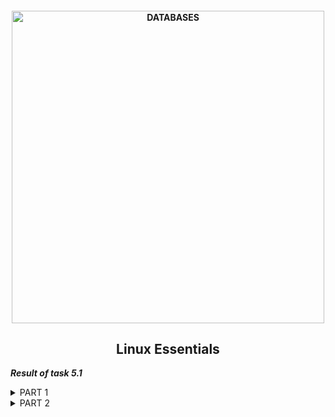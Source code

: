 <h4 align="center"> 
  <img alt="DATABASES" src="https://commons.bmstu.wiki/images/b/be/Linux-3_6.png" width="500"> 
</h4>
<h2 align="center"> Linux Essentials </h2>

***Result of task 5.1*** <br>

<details><summary>PART 1</summary><br>
1. Log in to the system as root user. <br>
  
```  
sudo su
```
2. Password change is performed using the passwd utility. This is a very powerful utility, it allows you not only to change your password, but also to manage its lifetime and see the status of passwords. More information can be found <a href="https://losst.ru/kak-smenit-parol-v-linux">here.</a> <br>
The command 'passwd' makes changes to such files after executing:<br>
```
/etc/passwd - user accaunts information; 
/etc/shadow - passwords are stored here encrypted;
/etc/pam.d/passwd - Pluggable  Authentication Modules(PAM) for passwd.
```
  <img alt="" src="https://github.com/zinchenko-ihor/DevOps_online_Kyiv_2021Q4/blob/master/m5/Task5.1/IMG/Root_chng_psswd.png"> <br>
  
3. The Linux user list is stored in the /etc/passwd file, you can easily open it and view it using the following commands: <br>
```
cat /etc/passwd
```
  <img alt="" src="https://github.com/zinchenko-ihor/DevOps_online_Kyiv_2021Q4/blob/master/m5/Task5.1/IMG/Determine_users.png"> <br>
  
  There is too much extra data in the / etc / passwd file, if you only want usernames, you can filter the output:<br>
```
sed 's/:.*//' /etc/passwd
```
  <img alt="" src="https://github.com/zinchenko-ihor/DevOps_online_Kyiv_2021Q4/blob/master/m5/Task5.1/IMG/Filter_user.png"> <br>
  
  To see what users are currently active in the system, and what commands they execute. There is a utility "w" for this.You can also use the commands "finger" and "who".
  In addition, you can view the history of user logins. For this, there is the "last" command, it displays information based on the /var/wtmp log and you can see the last login date for each user using the "lastlog" command:
```
w - what users are currently active in the system;
last -a - history of user logins;
lastlog - last login date for each user.
```
  <img alt="" src="https://github.com/zinchenko-ihor/DevOps_online_Kyiv_2021Q4/blob/master/m5/Task5.1/IMG/Active_user.png"> <br>
  <img alt="" src="https://github.com/zinchenko-ihor/DevOps_online_Kyiv_2021Q4/blob/master/m5/Task5.1/IMG/last_a.png"> <br>
  <img alt="" src="https://github.com/zinchenko-ihor/DevOps_online_Kyiv_2021Q4/blob/master/m5/Task5.1/IMG/lastlog.png"> <br>
  
4. Change personal information about yourself. You can also use the commands "chfn".<br>
  <img alt="" src="https://github.com/zinchenko-ihor/DevOps_online_Kyiv_2021Q4/blob/master/m5/Task5.1/IMG/Change_info_chfn.png"> <br>
  
5. If we need command information, we refer to the Linux help system and the "man" and "info" commands.
  <img alt="" src="https://github.com/zinchenko-ihor/DevOps_online_Kyiv_2021Q4/blob/master/m5/Task5.1/IMG/MAN_passwd.png"> <br>
  <img alt="" src="https://github.com/zinchenko-ihor/DevOps_online_Kyiv_2021Q4/blob/master/m5/Task5.1/IMG/MAN_finger.png"> <br>
  For example:
```
man passwd
  
OPTIONS:
       -a, --all
           This option can be used only with -S and causes show status for all
           users.
       -d, --delete
           Delete a user's password (make it empty). This is a quick way to
           disable a password for an account. It will set the named account
           passwordless.
       -e, --expire
           Immediately expire an account's password. This in effect can force
           a user to change their password at the user's next login.
       -h, --help
  
man finger
  
Options:
     -s    Finger displays the user's login name, real name, terminal name and
           write status (as a ``*'' after the terminal name if write permis‐
           sion is denied), idle time, login time, office location and office
           phone number.
     -l    Produces a multi-line format displaying all of the information de‐
           scribed for the -s option as well as the user's home directory,
           home phone number, login shell, mail status, and the contents of
           the files “.plan”, “.project”, “.pgpkey” and “.forward” from the
           user's home directory.
     -p    Prevents the -l option of finger from displaying the contents of
           the “.plan”, “.project” and “.pgpkey” files.

     -m    Prevent matching of user names.  User is usually a login name; how‐
           ever, matching will also be done on the users' real names, unless
           the -m option is supplied.  All name matching performed by finger
           is case insensitive.
```

6. Explore the more and less commands using the help system. View the contents of files .bash* using commands. <br>
  <img alt="" src="https://github.com/zinchenko-ihor/DevOps_online_Kyiv_2021Q4/blob/master/m5/Task5.1/IMG/MAN_less.png"> <br>
  <img alt="" src="https://github.com/zinchenko-ihor/DevOps_online_Kyiv_2021Q4/blob/master/m5/Task5.1/IMG/MAN_more.png"> <br>
  <img alt="" src="https://github.com/zinchenko-ihor/DevOps_online_Kyiv_2021Q4/blob/master/m5/Task5.1/IMG/Less_s_bashrc.png"> <br>
  <img alt="" src="https://github.com/zinchenko-ihor/DevOps_online_Kyiv_2021Q4/blob/master/m5/Task5.1/IMG/More_s_bashrc.png"> <br>
  
7. To read the documentation for the finger command, you must run the command:
```
man finger
```
  <img alt="" src="https://github.com/zinchenko-ihor/DevOps_online_Kyiv_2021Q4/blob/master/m5/Task5.1/IMG/MAN_finger.png"> <br>

8. List the contents of the home directory using the "ls" command, define its files and directories. <br>
```
ls -la
ls -lsh --group-directories-first

-l - use a long listing format
-a - --all (do not ignore entries starting with)
-s - --size (print the allocated size of each file, in blocks)
-h - --human-readable (with -l and -s, print sizes like 1K 234M 2G etc)
     --group-directories-first (group directories before files)
```
</details>

<details><summary>PART 2</summary><br>
1. Examine the tree command. Master the technique of applying a template, for example, display all files that contain a character c, or files that contain a
specific sequence of characters. List subdirectories of the root directory up to and including the second nesting level. <br>
  
```
  sudo apt install tree
  sudo tree -d  
  sudo tree -L 2 -P '*c*'
  -d - List directories only
  -L - level (Max display depth of the directory tree, argument 2 - second level)
  -P - pattern (List  only  those files that match the wild-card pattern. In this example argument '*c*' - display all files that contain a character c)
```
<img alt="" src="https://github.com/zinchenko-ihor/DevOps_online_Kyiv_2021Q4/blob/master/m5/Task5.1/IMG/tree.png"> <br>
<img alt="" src="https://github.com/zinchenko-ihor/DevOps_online_Kyiv_2021Q4/blob/master/m5/Task5.1/IMG/tree_L.png"> <br>
  
2. What command can be used to determine the type of file (for example, text or binary)? Give an example.
  The "find" command is used to determine the type of files:<br>
```
  file dump_from_RDS.sql
  file .gitconfig
  file mysql-apt-config_0.8.15-1_all.deb
```
<img alt="" src="https://github.com/zinchenko-ihor/DevOps_online_Kyiv_2021Q4/blob/master/m5/Task5.1/IMG/File_command.png"> <br>
  
3. Master the skills of navigating the file system using relative and absolute paths. How can you go back to your home directory from anywhere in the filesystem?<br>
  To return to your home directory from anywhere in the file system, you need to run the commands:<br>
```
Relative path:
  cd ~  
  cd $home
  
Absolute path:
  cd /home/devops
```
<img alt="" src="https://github.com/zinchenko-ihor/DevOps_online_Kyiv_2021Q4/blob/master/m5/Task5.1/IMG/cd.png"> <br>
  
4. Become familiar with the various options for the ls command. Give examples of listing directories using different keys. Explain the information displayed on
the terminal using the -l and -a switches.<br>
  I answered this question in paragraph 8 of part 1. <br>
  
5. Perform the following sequence of operations:
- create a subdirectory in the home directory;
  ```
  mkdir Task5.1
  ```
- in this subdirectory create a file containing information about directories located in the root directory (using I/O redirection operations);
  ```
  tree -dL 1 > Task5.1/dirinfo.txt
  ```
- view the created file;
  ```
  cat Task5.1/dirinfo.txt
  ```
- copy the created file to your home directory using relative and absolute addressing.
  ```
  cp Task5.1/dirinfo.txt /home/devops/dirinfo_abs_path.txt
  cp Task5.1/dirinfo.txt ~/dirinfo_rel_path.txt
  ```
- delete the previously created subdirectory with the file requesting removal;
  ```
  rm -RI Task5.1
  ```
- delete the file copied to the home directory.
  ```
  rm dirinfo_abs_path.txt dirinfo_rel_path.txt
  ```
<img alt="" src="https://github.com/zinchenko-ihor/DevOps_online_Kyiv_2021Q4/blob/master/m5/Task5.1/IMG/MkDir.png"> <br>
<img alt="" src="https://github.com/zinchenko-ihor/DevOps_online_Kyiv_2021Q4/blob/master/m5/Task5.1/IMG/RM.png"> <br>
  
6. Perform the following sequence of operations:
- create a subdirectory test in the home directory;
  ```
  mkdir test
  ```
- copy the .bash_history file to this directory while changing its name to labwork2;
  ```
  cp .bash_history test/labwork2
  ```
- create a hard and soft link to the labwork2 file in the test subdirectory;
  ```
  ln labwork2 hardlink
  ln -s labwork2 softlink
  ```
- how to define soft and hard link, what do these concepts;
  ```
  In fact, a "hard" link is the same file to which such a "link" goes.
  A symlink or "soft" link is a special type of file that contains a link to another file or directory as an absolute or relative path.
  Hardlink cannot point to a file in another file system (since an inode can only belong to one file system), but a symbolic link can.
  ```
- change the data by opening a symbolic link. What changes will happen and why?
  ```
  When editing a link file, in the case of a hardlink, both files will change, since this is the same object, and in the case of a symlink, 
  you can change its name, attributes, direct it to another file and at the same time the original file will not be affected 
  (but if you open the symlink file for editing, then change the original file, because in fact, you will open it for editing).
  ```
- rename the hard link file to hard_lnk_labwork2;
  ```
  mv hardlink hard_lnk_labwork2
  ```
- rename the soft link file to symb_lnk_labwork2 file;
   ```
  mv softlink soft_lnk_labwork2
  ```
- then delete the labwork2. What changes have occurred and why?
  ```
  rm labwork2
  
  When removing a hard link - the file will exist as long as there is at least 1 hard link to it, but it can "change the location directory" 
  if the "original" file was deleted, but the hard link file remained in a different location. 
  If you delete the file pointed to by the symbolic link, the file-link will simply become inoperative.
  ```
<img alt="" src="https://github.com/zinchenko-ihor/DevOps_online_Kyiv_2021Q4/blob/master/m5/Task5.1/IMG/LNK.png"> <br>

